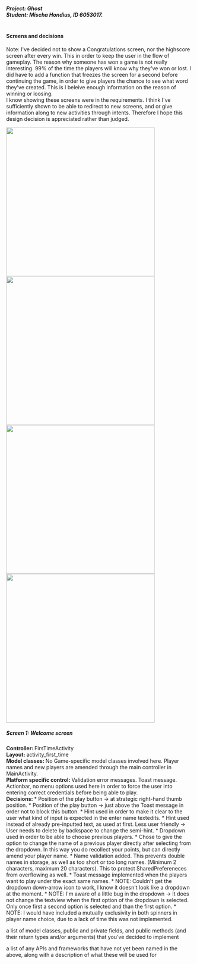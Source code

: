 <h5><b>Project: </b> Ghost <br>
<b>Student: </b> Mischa Hondius, ID 6053017. <br><br></h5>

<h4><b>Screens and decisions </b><br></h4>

Note: I've decided not to show a Congratulations screen, nor the highscore screen after every win. This in order to keep the user in the flow of gameplay. The reason why someone has won a game is not really interesting. 99% of the time the players will know why they've won or lost. I did have to add a function that freezes the screen for a second before continuing the game, in order to give players the chance to see what word they've created. This is I beleive enough information on the reason of winning or loosing.<br>
I know showing these screens were in the requirements. I think I've sufficiently shown to be able to redirect to new screens, and or give information along to new activities through intents. Therefore I hope this design decision is appreciated rather than judged.

<img src="/doc/WelcomeScreen1.png" width="400">
<img src="/doc/WelcomeScreen2.png" width="400">
<img src="/doc/WelcomeScreen3.png" width="400">
<img src="/doc/WelcomeScreen4.png" width="400">

<h5><b>Screen 1: Welcome screen</b></h5>
<b>Controller: </b> FirsTimeActivity <br>
<b>Layout: </b> activity_first_time <br>
<b>Model classes: </b> No Game-specific model classes involved here. Player names and new players are amended through the main controller in MainActivity. <br>
<b>Platform specific control: </b> Validation error messages. Toast message. Actionbar, no menu options used here in order to force the user into entering correct credentials before being able to play. <br>
<b>Decisions: </b> 
* Position of the play button -> at strategic right-hand thumb position.
* Position of the play button -> just above the Toast message in order not to block this button.
* Hint used in order to make it clear to the user what kind of input is expected in the enter name textedits.
* Hint used instead of already pre-inputted text, as used at first. Less user friendly -> User needs to delete by backspace to change the semi-hint.
* Dropdown used in order to be able to choose previous players.
* Chose to give the option to change the name of a previous player directly after selecting from the dropdown. In this way you do recollect your points, but can directly amend your player name.
* Name validation added. This prevents double names in storage, as well as too short or too long names. (Minimum 2 characters, maximum 20 characters). This to protect SharedPrefereneces from overflowing as well.
* Toast message implemented when the players want to play under the exact same names.
* NOTE: Couldn't get the dropdown down-arrow icon to work, I know it doesn't look like a dropdown at the moment. 
* NOTE: I'm aware of a little bug in the dropdown -> It does not change the textview when the first option of the dropdown is selected. Only once first a second option is selected and than the first option. 
* NOTE: I would have included a mutually exclusivity in both spinners in player name choice, due to a lack of time this was not implemented.

a list of model classes, public and private fields, and public methods (and their return types and/or arguments) that you’ve decided to implement

a list of any APIs and frameworks that have not yet been named in the above, along with a description of what these will be used for
